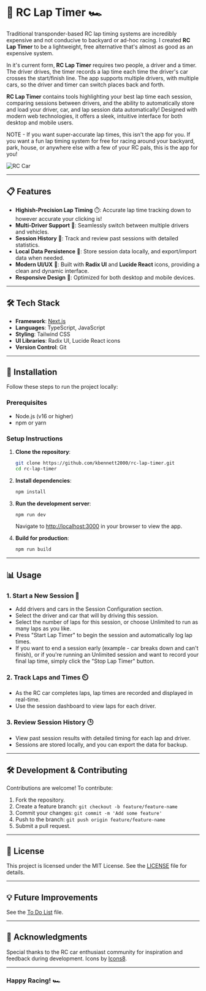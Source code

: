 
# 🏁 RC Lap Timer 🏎️

Traditional transponder-based RC lap timing systems are incredibly expensive and not conducive to backyard or ad-hoc racing. I created **RC Lap Timer** to be a lightweight, free alternative that's almost as good as an expensive system.

In it's current form, **RC Lap Timer** requires two people, a driver and a timer. The driver drives, the timer records a lap time each time the driver's car crosses the start/finish line. The app supports multiple drivers, with multiple cars, so the driver and timer can switch places back and forth.

**RC Lap Timer** contains tools highlighting your best lap time each session, comparing sessions between drivers, and the ability to automatically store and load your driver, car, and lap session data automatically! Designed with modern web technologies, it offers a sleek, intuitive interface for both desktop and mobile users.

NOTE - If you want super-accurate lap times, this isn't the app for you. If you want a fun lap timing system for free for racing around your backyard, park, house, or anywhere else with a few of your RC pals, this is the app for you!

![RC Car](https://img.icons8.com/color/48/000000/car.png)

---

## 📋 Features

- **Highish-Precision Lap Timing** ⏱️: Accurate lap time tracking down to however accurate your clicking is!
- **Multi-Driver Support** 👥: Seamlessly switch between multiple drivers and vehicles.
- **Session History** 📝: Track and review past sessions with detailed statistics.
- **Local Data Persistence** 💾: Store session data locally, and export/import data when needed.
- **Modern UI/UX** 🎨: Built with **Radix UI** and **Lucide React** icons, providing a clean and dynamic interface.
- **Responsive Design** 📱: Optimized for both desktop and mobile devices.

---

## 🛠️ Tech Stack

- **Framework**: [Next.js](https://nextjs.org/)
- **Languages**: TypeScript, JavaScript
- **Styling**: Tailwind CSS
- **UI Libraries**: Radix UI, Lucide React icons
- **Version Control**: Git

---

## 🚀 Installation

Follow these steps to run the project locally:

### Prerequisites
- Node.js (v16 or higher)
- npm or yarn

### Setup Instructions
1. **Clone the repository**:
   ```bash
   git clone https://github.com/kbennett2000/rc-lap-timer.git
   cd rc-lap-timer
   ```

2. **Install dependencies**:
   ```bash
   npm install
   ```

3. **Run the development server**:
   ```bash
   npm run dev
   ```
   Navigate to [http://localhost:3000](http://localhost:3000) in your browser to view the app.

4. **Build for production**:
   ```bash
   npm run build
   ```

---

## 📊 Usage

### 1. **Start a New Session** 🏁
   - Add drivers and cars in the Session Configuration section.
   - Select the driver and car that will by driving this session.
   - Select the number of laps for this session, or choose Unlimited to run as many laps as you like.
   - Press "Start Lap Timer" to begin the session and automatically log lap times.
   - If you want to end a session early (example - car breaks down and can't finish), or if you're running an Unlimited session and want to record your final lap time, simply click the "Stop Lap Timer" button.

### 2. **Track Laps and Times** ⏲️
   - As the RC car completes laps, lap times are recorded and displayed in real-time.
   - Use the session dashboard to view laps for each driver.

### 3. **Review Session History** 🕒
   - View past session results with detailed timing for each lap and driver.
   - Sessions are stored locally, and you can export the data for backup.

---

## 🛠️ Development & Contributing

Contributions are welcome! To contribute:

1. Fork the repository.
2. Create a feature branch: `git checkout -b feature/feature-name`
3. Commit your changes: `git commit -m 'Add some feature'`
4. Push to the branch: `git push origin feature/feature-name`
5. Submit a pull request.

---

## 📜 License

This project is licensed under the MIT License. See the [LICENSE](LICENSE) file for details.

---

## 💡 Future Improvements

See the [To Do List](ToDoItems.md) file.

---

## 🙌 Acknowledgments

Special thanks to the RC car enthusiast community for inspiration and feedback during development. Icons by [Icons8](https://icons8.com).

---

### Happy Racing! 🏎️